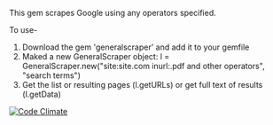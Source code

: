 This gem scrapes Google using any operators specified.

To use-
1. Download the gem 'generalscraper' and add it to your gemfile
2. Maked a new GeneralScraper object: l = GeneralScraper.new("site:site.com inurl:.pdf and other operators", "search terms")
3. Get the list or resulting pages (l.getURLs) or get full text of results (l.getData)

[![Code Climate](https://codeclimate.com/github/TransparencyToolkit/generalscraper/badges/gpa.svg)](https://codeclimate.com/github/TransparencyToolkit/generalscraper)
